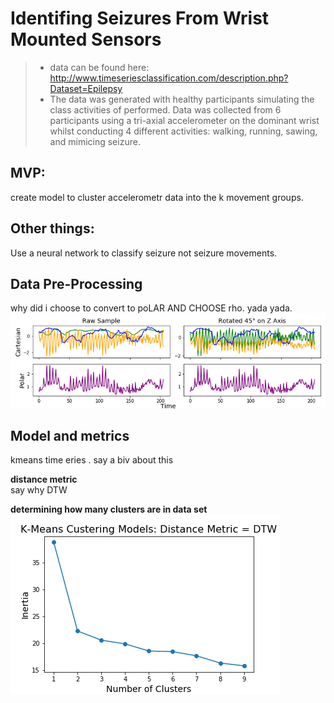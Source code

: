 # **Identifing Seizures From Wrist Mounted Sensors**



> - data can be found here: http://www.timeseriesclassification.com/description.php?Dataset=Epilepsy<br>
>- The data was generated with healthy participants simulating the class activities of performed. Data was collected from 6 participants using a tri-axial accelerometer on the dominant wrist whilst conducting 4 different activities: walking, running, sawing, and mimicing seizure. 


## MVP:
create model to cluster accelerometr data into the k movement groups. 

## Other things:
Use a neural network to classify seizure not seizure movements.

## Data Pre-Processing
why did i choose to convert to poLAR AND CHOOSE rho. yada yada.
![coord compare](images/compare_coords.png)
<br>

## Model and metrics
kmeans time eries . say a biv about this

**distance metric**<br>
say why DTW

**determining how many clusters are in data set**<br>
![elbow](images/elbow_dtw.png)
